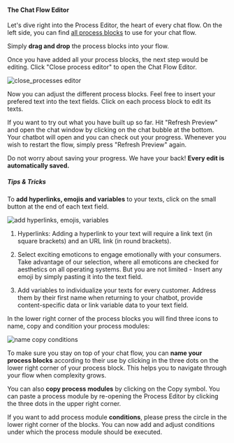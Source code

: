 #### The Chat Flow Editor

Let's dive right into the Process Editor, the heart of every chat flow. On the left side, you can find [all process blocks](https://github.com/loyjoy/welcome/blob/master/documentation/process_building_blocks/PROCESS_BUILDING_BLOCKS.md) to use for your chat flow. 

Simply **drag and drop** the process blocks into your flow. 

Once you have added all your process blocks, the next step would be editing. Click "Close process editor" to open the Chat Flow Editor.

![close_processes editor](https://raw.githubusercontent.com/loyjoy/welcome/master/help/bots/processes/close_process_editor.png)

Now you can adjust the different process blocks. Feel free to insert your prefered text into the text fields. Click on each process block to edit its texts. 

If you want to try out what you have built up so far. Hit "Refresh Preview" and open the chat window by clicking on the chat bubble at the bottom. Your chatbot will open and you can check out your progress. Whenever you wish to restart the flow, simply press "Refresh Preview" again.


Do not worry about saving your progress. We have your back! **Every edit is automatically saved.**


##### Tips & Tricks

To **add hyperlinks, emojis and variables** to your texts, click on the small button at the end of each text field. 

![add hyperlinks, emojis, variables](https://raw.githubusercontent.com/loyjoy/welcome/master/help/bots/processes/adding_links_etc.png) 

1. Hyperlinks: Adding a hyperlink to your text will require a link text (in square brackets) and an URL link (in round brackets).

2. Select exciting emoticons to engage emotionally with your consumers. Take advantage of our selection, where all emoticons are checked for aesthetics on all operating systems. But you are not limited - Insert any emoji by simply pasting it into the text field.

3. Add variables to individualize your texts for every customer. Address them by their first name when returning to your chatbot, provide content-specific data or link variable data to your text field. 

In the lower right corner of the process blocks you will find three icons to name, copy and condition your process modules:

![name copy conditions](https://raw.githubusercontent.com/loyjoy/welcome/master/help/bots/processes/name_copy_conditions.png) 

To make sure you stay on top of your chat flow, you can **name your process blocks** according to their use by clicking in the three dots on the lower right corner of your process block. This helps you to navigate through your flow when complexity grows.

You can also **copy process modules** by clicking on the Copy symbol. You can paste a process module by re-opening the Process Editor by clicking the three dots in the upper right corner.

If you want to add process module **conditions**, please press the circle in the lower right corner of the blocks. You can now add and adjust conditions under which the process module should be executed.






